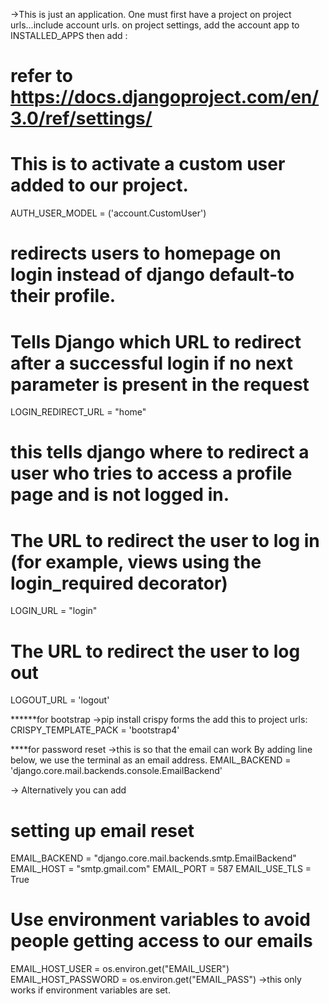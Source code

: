 ->This is just an application. One must first have a project 
on project urls...include account urls.
on project settings, add the account app to INSTALLED_APPS
then add :

# refer to https://docs.djangoproject.com/en/3.0/ref/settings/
# This is to activate a custom user added to our project.
AUTH_USER_MODEL = ('account.CustomUser')

# redirects users to homepage on login instead of django default-to their profile.
# Tells Django which URL to redirect after a successful login if no next parameter is present in the request
LOGIN_REDIRECT_URL = "home"

# this tells django where to redirect a user who tries to access a profile page and is not logged in.
# The URL to redirect the user to log in (for example, views using the login_required decorator)
LOGIN_URL = "login"

# The URL to redirect the user to log out
LOGOUT_URL = 'logout'

******for bootstrap
->pip install crispy forms the add this to project urls:
CRISPY_TEMPLATE_PACK = 'bootstrap4'

****for password reset
->this is so that the email can work By adding line below, we use the terminal as an email address.
EMAIL_BACKEND = 'django.core.mail.backends.console.EmailBackend'

-> Alternatively you can add
# setting up email reset
EMAIL_BACKEND = "django.core.mail.backends.smtp.EmailBackend"
EMAIL_HOST = "smtp.gmail.com"
EMAIL_PORT = 587
EMAIL_USE_TLS = True
# Use environment variables to avoid people getting access to our emails
EMAIL_HOST_USER = os.environ.get("EMAIL_USER")
EMAIL_HOST_PASSWORD = os.environ.get("EMAIL_PASS")
->this only works if environment variables are set.

